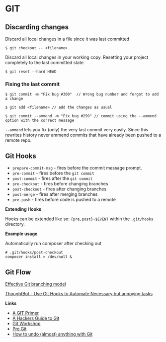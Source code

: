# GIT

## Discarding changes

Discard all local changes in a file since it was last committed

	$ git checkout -- <filename>

Discard all local changes in your working copy.  Resetting your project completely to the last committed state

	$ git reset --hard HEAD

### Fixing the last commit

	$ git commit -m "Fix bug #300"  // Wrong bug number and forgot to add a change

	$ git add <filename> // add the changes as usual

	$ git commit --ammend -m "Fix bug #299" // commit using the --ammend option with the correct message

`--ammend` lets you fix (only) the very last commit very easily.  Since this rewrites history never ammend commits that have already been pushed to a remote repo.

## Git Hooks

- `prepare-commit-msg` - fires before the commit message prompt. 
- `pre-commit` - fires before the `git commit`
- `post-commit` - fires after the `git commit`
- `pre-checkout` - fires before changing branches
- `post-checkout` - fires after changing branches
- `post-merge` - fires after merging branches
- `pre-push` - fires before code is pushed to a remote

**Extending Hooks**

Hooks can be extended like so: `{pre,post}-$EVENT` within the `.git/hooks` directory.  

**Example usage**

Automatically run composer after checking out

	# .git/hooks/post-checkout
	composer install > /dev/null &

## Git Flow 

[Effective Git branching model](http://nvie.com/posts/a-successful-git-branching-model/)


[ThoughtBot - Use Git Hooks to Automate Necessary but annoying tasks](http://robots.thoughtbot.com/use-git-hooks-to-automate-annoying-tasks)

__Links__

- [A GIT Primer](http://danielmiessler.com/study/git/)
- [A Hackers Guide to Git](https://wildlyinaccurate.com/a-hackers-guide-to-git)
- [Git Workshop](https://github.com/NeuralSandwich/git-workshop/blob/master/readme.md)
- [Pro Git](http://git-scm.com/book/en/v2)
- [How to undo (almost) anything with Git](https://github.com/blog/2019-how-to-undo-almost-anything-with-git)
